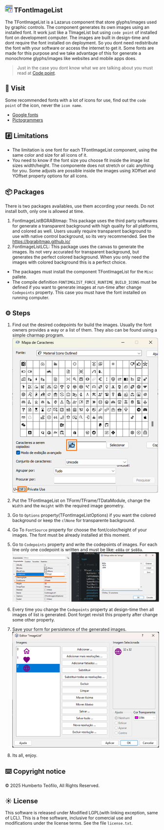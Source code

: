 ## <img src="images/tfontimagelist.png" /> TFontImageList

The TFontImageList is a Lazarus component that store glyphs/images used by graphic controls. The component generates its own images using an installed font.
It work just like a TImageList but using `code point` of installed font on development computer. The images are built in design-time
and dont require the font installed on deployment. So you dont need redistribute the font with your software or access the internet to get it. 
Some fonts are made for this purpose and we take advantage of this for generate a monochrome glyphs/images like websites and mobile apps does.
 
> Just in the case you dont know what we are talking about you must read at [Code point](https://wikipedia.org/wiki/Code_point/). 

## 🔗 Visit
Some recommended fonts with a lot of icons for use, find out the `code point` of the icon, never the `icon name`.
- [Google fonts](https://fonts.google.com/icons/)
- [Pictogrammers](https://pictogrammers.com/)

## #️⃣ Limitations
- The limitation is one font for each TFontImageList component, using the same color and size for all icons of it. 
- You need to know if the font size you choose fit inside the image list sizes width/height. The componente does not stretch or calc anything for you. Some adjusts are possible inside the images using XOffset and YOffset property options for all icons.

## 📦 Packages
There is two packages availables, use them according your needs. Do not install both, only one is allowed at time.
1. FontImageListBGRABitmap: This package uses the third party softwares for generate a transparent background with high quality for all platforms, and colored as well. Users usually require transparent background to use with native control background, so its very recommended. See the <https://bgrabitmap.github.io/>
2. FontImageListLCL: This package uses the canvas to generate the images. Its not very accurated for transparent background, but generates the perfect colored background. When you only need the images with colored background this is a perfect choice.
- The packages must install the component TFontImageList for the `Misc` pallete.
- The compile definition `FONTIMGLIST_FORCE_RUNTIME_BUILD_ICONS` must be defined if you want to generate images at run-time after change `Codepoints` property. This case you must have the font installed on running computer.

## ⚙️ Steps
1. Find out the desired codepoints for build the images. Usually the font owners provides a way or a list of them. They also can be found using a simple charmap program.
![Any charmap program can be used to show the codepoints.](./images/charmap_img.png)

2. Put the TFontImageList on TForm/TFrame/TDataModule, change the `Width` and the `Height` with the required image geometry.
3. Go to `Options` property(TFontImageListOptions) if you want the colored background or keep the `clNone` for transparente background.
4. Go To `FontSource` property for choose the font/color/height of your images. The font must be already installed at this moment.
5. Go to `Codepoints` property and write the codepoints of images. For each line only one codepoint is written and must be like: `e88a` or `$e88a`.
![Property settings](./images/props_img.png)

6. Every time you change the `Codepoints` property at design-time then all images of list is generated. Dont forget revisit this property after change some other property.
7. Save your form for persistence of the generated images.
![Generated images](./images/gen_img.png)

8. Its all, enjoy.
 
## ⌨️ Copyright notice
© 2025 Humberto Teófilo, All Rights Reserved.   

## ☀️ License
This software is released under Modified LGPL(with linking exception, same of LCL). This is a free software, inclusive for comercial use and modifications under the license terms. See the file `license.txt`.
